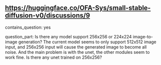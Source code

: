 ## https://huggingface.co/OFA-Sys/small-stable-diffusion-v0/discussions/9

contains_question: yes

question_part: Is there any model support 256x256 or 224x224 image-to-image generation? The current model seems to only support 512x512 image input, and 256x256 input will cause the generated image to become all noise. And the main problem is with the unet, the other modules seem to work fine. Is there any unet trained on 256x256?